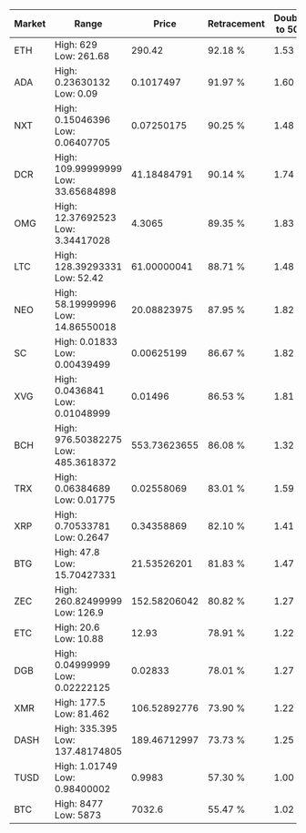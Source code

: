 | Market | Range | Price| Retracement | Doubles to 50% |
| --- | --- | --- | --- | --- |
| ETH | High: 629<br />Low: 261.68 | 290.42 | 92.18 % | 1.53 |
| ADA | High: 0.23630132<br />Low: 0.09 | 0.1017497 | 91.97 % | 1.60 |
| NXT | High: 0.15046396<br />Low: 0.06407705 | 0.07250175 | 90.25 % | 1.48 |
| DCR | High: 109.99999999<br />Low: 33.65684898 | 41.18484791 | 90.14 % | 1.74 |
| OMG | High: 12.37692523<br />Low: 3.34417028 | 4.3065 | 89.35 % | 1.83 |
| LTC | High: 128.39293331<br />Low: 52.42 | 61.00000041 | 88.71 % | 1.48 |
| NEO | High: 58.19999996<br />Low: 14.86550018 | 20.08823975 | 87.95 % | 1.82 |
| SC | High: 0.01833<br />Low: 0.00439499 | 0.00625199 | 86.67 % | 1.82 |
| XVG | High: 0.0436841<br />Low: 0.01048999 | 0.01496 | 86.53 % | 1.81 |
| BCH | High: 976.50382275<br />Low: 485.3618372 | 553.73623655 | 86.08 % | 1.32 |
| TRX | High: 0.06384689<br />Low: 0.01775 | 0.02558069 | 83.01 % | 1.59 |
| XRP | High: 0.70533781<br />Low: 0.2647 | 0.34358869 | 82.10 % | 1.41 |
| BTG | High: 47.8<br />Low: 15.70427331 | 21.53526201 | 81.83 % | 1.47 |
| ZEC | High: 260.82499999<br />Low: 126.9 | 152.58206042 | 80.82 % | 1.27 |
| ETC | High: 20.6<br />Low: 10.88 | 12.93 | 78.91 % | 1.22 |
| DGB | High: 0.04999999<br />Low: 0.02222125 | 0.02833 | 78.01 % | 1.27 |
| XMR | High: 177.5<br />Low: 81.462 | 106.52892776 | 73.90 % | 1.22 |
| DASH | High: 335.395<br />Low: 137.48174805 | 189.46712997 | 73.73 % | 1.25 |
| TUSD | High: 1.01749<br />Low: 0.98400002 | 0.9983 | 57.30 % | 1.00 |
| BTC | High: 8477<br />Low: 5873 | 7032.6 | 55.47 % | 1.02 |
